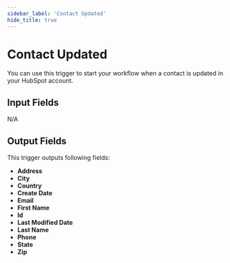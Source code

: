 ```yaml
---
sidebar_label: 'Contact Updated'
hide_title: true
---
```


# Contact Updated

You can use this trigger to start your workflow when a contact is updated in your HubSpot account.

## Input Fields

N/A

## Output Fields

This trigger outputs following fields:

- **Address**
- **City**
- **Country**
- **Create Date**
- **Email**
- **First Name**
- **Id**
- **Last Modified Date**
- **Last Name**
- **Phone**
- **State**
- **Zip**
